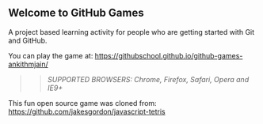 ## Welcome to GitHub Games

A project based learning activity for people who are getting started with Git and GitHub.

You can play the game at: https://githubschool.github.io/github-games-ankithmjain/

>> _*SUPPORTED BROWSERS*: Chrome, Firefox, Safari, Opera and IE9+_

This fun open source game was cloned from: https://github.com/jakesgordon/javascript-tetris
